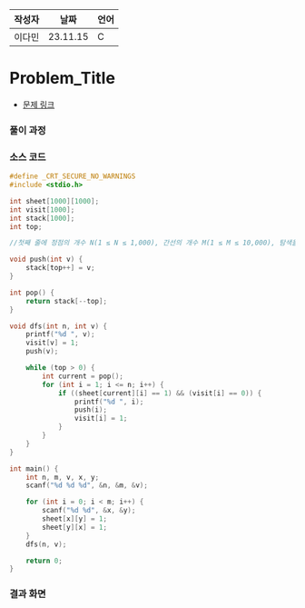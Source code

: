 | 작성자  |   날짜   | 언어    |
| ------- | --------- | ------- |
| 이다민    | 23.11.15  | C  |

# Problem_Title

 - [문제 링크](https://www.acmicpc.net/problem/1260)
  

### 풀이 과정  



### 소스 코드

```c
#define _CRT_SECURE_NO_WARNINGS
#include <stdio.h>

int sheet[1000][1000];
int visit[1000];
int stack[1000];
int top;

//첫째 줄에 정점의 개수 N(1 ≤ N ≤ 1,000), 간선의 개수 M(1 ≤ M ≤ 10,000), 탐색을 시작할 정점의 번호 V

void push(int v) {
    stack[top++] = v;
}

int pop() {
    return stack[--top];
}

void dfs(int n, int v) {
    printf("%d ", v);
    visit[v] = 1;
    push(v);

    while (top > 0) {
        int current = pop();
        for (int i = 1; i <= n; i++) {
            if ((sheet[current][i] == 1) && (visit[i] == 0)) {
                printf("%d ", i);
                push(i);
                visit[i] = 1;
            }
        }
    }
}

int main() {
    int n, m, v, x, y;
    scanf("%d %d %d", &n, &m, &v);

    for (int i = 0; i < m; i++) {
        scanf("%d %d", &x, &y);
        sheet[x][y] = 1;
        sheet[y][x] = 1;
    }
    dfs(n, v);

    return 0;
}

```

### 결과 화면
